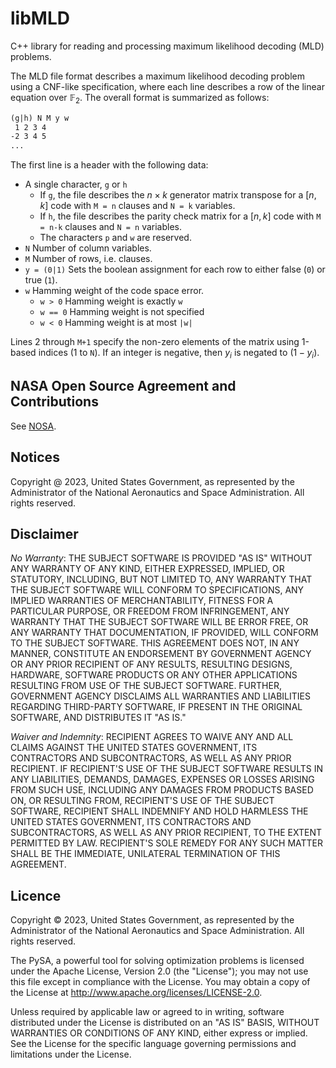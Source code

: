 libMLD
======

C++ library for reading and processing maximum likelihood decoding (MLD) problems.

The MLD file format describes a maximum likelihood decoding problem using a
CNF-like specification, where each line describes a row of the linear equation
over $\mathbb{F}_2$. The overall format is summarized as follows:

```txt
(g|h) N M y w
 1 2 3 4
-2 3 4 5
...
```

The first line is a header with the following data:

- A single character, `g` or `h`
  - If `g`, the file describes the $n\times k$ generator matrix transpose for a
    $[n, k]$ code with `M = n` clauses and `N = k` variables.
  - If `h`, the file describes the parity check matrix for a $[n, k]$ code with
    `M = n-k` clauses and `N = n` variables.
  - The characters `p` and `w` are reserved.
- `N` Number of column variables.
- `M` Number of rows, i.e. clauses.
- `y = (0|1)` Sets the boolean assignment for each row to either false (`0`) or
  true (`1`).
- `w` Hamming weight of the code space error.
  - `w > 0` Hamming weight is exactly `w`
  - `w == 0` Hamming weight is not specified
  - `w < 0` Hamming weight is at most `|w|`

Lines 2 through `M+1` specify the non-zero elements of the matrix using 1-based
indices (1 to `N`). If an integer is negative, then $y_i$ is negated to $(1 -
y_i)$.

## NASA Open Source Agreement and Contributions

See [NOSA](https://github.com/nasa/pysa/tree/main/docs/nasa-cla/).

## Notices

Copyright @ 2023, United States Government, as represented by the Administrator
of the National Aeronautics and Space Administration. All rights reserved.

## Disclaimer

_No Warranty_: THE SUBJECT SOFTWARE IS PROVIDED "AS IS" WITHOUT ANY WARRANTY OF
ANY KIND, EITHER EXPRESSED, IMPLIED, OR STATUTORY, INCLUDING, BUT NOT LIMITED
TO, ANY WARRANTY THAT THE SUBJECT SOFTWARE WILL CONFORM TO SPECIFICATIONS, ANY
IMPLIED WARRANTIES OF MERCHANTABILITY, FITNESS FOR A PARTICULAR PURPOSE, OR
FREEDOM FROM INFRINGEMENT, ANY WARRANTY THAT THE SUBJECT SOFTWARE WILL BE ERROR
FREE, OR ANY WARRANTY THAT DOCUMENTATION, IF PROVIDED, WILL CONFORM TO THE
SUBJECT SOFTWARE. THIS AGREEMENT DOES NOT, IN ANY MANNER, CONSTITUTE AN
ENDORSEMENT BY GOVERNMENT AGENCY OR ANY PRIOR RECIPIENT OF ANY RESULTS,
RESULTING DESIGNS, HARDWARE, SOFTWARE PRODUCTS OR ANY OTHER APPLICATIONS
RESULTING FROM USE OF THE SUBJECT SOFTWARE.  FURTHER, GOVERNMENT AGENCY
DISCLAIMS ALL WARRANTIES AND LIABILITIES REGARDING THIRD-PARTY SOFTWARE, IF
PRESENT IN THE ORIGINAL SOFTWARE, AND DISTRIBUTES IT "AS IS."

_Waiver and Indemnity_:  RECIPIENT AGREES TO WAIVE ANY AND ALL CLAIMS AGAINST
THE UNITED STATES GOVERNMENT, ITS CONTRACTORS AND SUBCONTRACTORS, AS WELL AS
ANY PRIOR RECIPIENT.  IF RECIPIENT'S USE OF THE SUBJECT SOFTWARE RESULTS IN ANY
LIABILITIES, DEMANDS, DAMAGES, EXPENSES OR LOSSES ARISING FROM SUCH USE,
INCLUDING ANY DAMAGES FROM PRODUCTS BASED ON, OR RESULTING FROM, RECIPIENT'S
USE OF THE SUBJECT SOFTWARE, RECIPIENT SHALL INDEMNIFY AND HOLD HARMLESS THE
UNITED STATES GOVERNMENT, ITS CONTRACTORS AND SUBCONTRACTORS, AS WELL AS ANY
PRIOR RECIPIENT, TO THE EXTENT PERMITTED BY LAW.  RECIPIENT'S SOLE REMEDY FOR
ANY SUCH MATTER SHALL BE THE IMMEDIATE, UNILATERAL TERMINATION OF THIS
AGREEMENT. 

## Licence

Copyright © 2023, United States Government, as represented by the Administrator
of the National Aeronautics and Space Administration. All rights reserved.

The PySA, a powerful tool for solving optimization problems is licensed under
the Apache License, Version 2.0 (the "License"); you may not use this file
except in compliance with the License. You may obtain a copy of the License at
http://www.apache.org/licenses/LICENSE-2.0.

Unless required by applicable law or agreed to in writing, software distributed
under the License is distributed on an "AS IS" BASIS, WITHOUT WARRANTIES OR
CONDITIONS OF ANY KIND, either express or implied. See the License for the
specific language governing permissions and limitations under the License.

